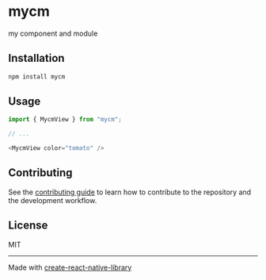 # mycm

my component and module

## Installation

```sh
npm install mycm
```

## Usage

```js
import { MycmView } from "mycm";

// ...

<MycmView color="tomato" />
```

## Contributing

See the [contributing guide](CONTRIBUTING.md) to learn how to contribute to the repository and the development workflow.

## License

MIT

---

Made with [create-react-native-library](https://github.com/callstack/react-native-builder-bob)
